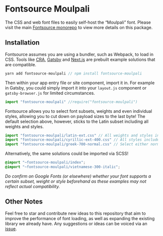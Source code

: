 # Fontsource Moulpali

The CSS and web font files to easily self-host the “Moulpali” font. Please visit the main [Fontsource monorepo](https://github.com/DecliningLotus/fontsource) to view more details on this package.

## Installation

Fontsource assumes you are using a bundler, such as Webpack, to load in CSS. Tools like [CRA](https://create-react-app.dev/), [Gatsby](https://www.gatsbyjs.org/) and [Next.js](https://nextjs.org/) are prebuilt example solutions that are compatible.

```javascript
yarn add fontsource-moulpali // npm install fontsource-moulpali
```

Then within your app entry file or site component, import it in. For example in Gatsby, you could simply import it into your `layout.js` component or `gatsby-browser.js` for limited circumstances.

```javascript
import "fontsource-moulpali" //require("fontsource-moulpali")
```

Fontsource allows you to select font subsets, weights and even individual styles, allowing you to cut down on payload sizes to the last byte! The default selection above, however, sticks to the Latin subset including all weights and styles.

```javascript
import "fontsource-moulpali/latin-ext.css" // All weights and styles included.
import "fontsource-moulpali/cyrillic-ext-400.css" // All styles included.
import "fontsource-moulpali/greek-700-normal.css" // Select either normal or italic.
```

Alternatively, the same solutions could be imported via SCSS!

```scss
@import "~fontsource-moulpali/index";
@import "~fontsource-moulpali/vietnamese-300-italic";
```

_Do confirm on Google Fonts (or elsewhere) whether your font supports a certain subset, weight or style beforehand as these examples may not reflect actual compatibility._

## Other Notes

Feel free to star and contribute new ideas to this repository that aim to improve the performance of font loading, as well as expanding the existing library we already have. Any suggestions or ideas can be voiced via an [issue](https://github.com/DecliningLotus/fontsource/issues).
